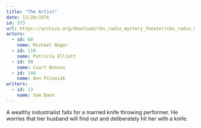 ```yaml
---
title: "The Artist"
date: 12/28/1976
id: 573
url: https://archive.org/download/cbs_radio_mystery_theater/cbs_radio_mystery_theater-0551-0600.zip/cbs_radio_mystery_theater-0551-0600%2Fcbsrmt_0573_the_artist.mp3
actors:  
  - id: 68
    name: Michael Wager  
  - id: 119
    name: Patricia Elliott  
  - id: 90
    name: Court Benson  
  - id: 144
    name: Ann Pitoniak
writers:  
  - id: 13
    name: Sam Dann
---
```

A wealthy industrialist falls for a married knife throwing performer. He worries that her husband will find out and deliberately hit her with a knife.